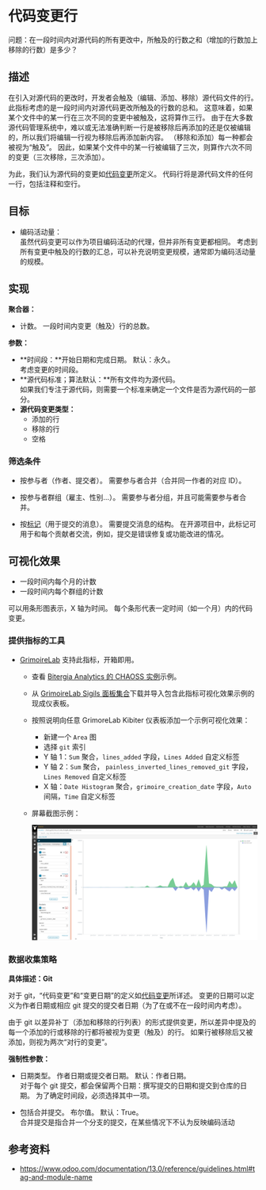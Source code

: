 # 代码变更行

问题：在一段时间内对源代码的所有更改中，所触及的行数之和（增加的行数加上移除的行数）是多少？


## 描述

在引入对源代码的更改时，开发者会触及（编辑、添加、移除）源代码文件的行。 此指标考虑的是一段时间内对源代码更改所触及的行数的总和。 这意味着，如果某个文件中的某一行在三次不同的变更中被触及，这将算作三行。 由于在大多数源代码管理系统中，难以或无法准确判断一行是被移除后再添加的还是仅被编辑的，所以我们将编辑一行视为移除后再添加新内容。 （移除和添加）每一种都会被视为“触及”。 因此，如果某个文件中的某一行被编辑了三次，则算作六次不同的变更（三次移除，三次添加）。

为此，我们认为源代码的变更如[代码变更](https://github.com/chaoss/wg-evolution/blob/master/metrics/Code_Changes.md)所定义。 代码行将是源代码文件的任何一行，包括注释和空行。


## 目标

* 编码活动量：  
  虽然代码变更可以作为项目编码活动的代理，但并非所有变更都相同。 考虑到所有变更中触及的行数的汇总，可以补充说明变更规模，通常即为编码活动量的规模。


## 实现

**聚合器：**
* 计数。 一段时间内变更（触及）行的总数。

**参数：**
* **时间段：**开始日期和完成日期。 默认：永久。  
  考虑变更的时间段。<br>
* **源代码标准；算法默认：**所有文件均为源代码。  
  如果我们专注于源代码，则需要一个标准来确定一个文件是否为源代码的一部分。<br>
* **源代码变更类型：**
    - 添加的行
    - 移除的行
    - 空格


### 筛选条件

* 按参与者（作者、提交者）。 需要参与者合并（合并同一作者的对应 ID）。

* 按参与者群组（雇主、性别…）。 需要参与者分组，并且可能需要参与者合并。

* 按[标记](https://www.odoo.com/documentation/13.0/reference/guidelines.html#tag-and-module-name)（用于提交的消息）。 需要提交消息的结构。 在开源项目中，此标记可用于和每个贡献者交流，例如，提交是错误修复或功能改进的情况。

## 可视化效果

* 一段时间内每个月的计数
* 一段时间内每个群组的计数

可以用条形图表示，X 轴为时间。 每个条形代表一定时间（如一个月）内的代码变更。


### 提供指标的工具

* [GrimoireLab](https://chaoss.github.io/grimoirelab) 支持此指标，开箱即用。
  - 查看 [Bitergia Analytics 的 CHAOSS 实例](https://chaoss.biterg.io/app/kibana#/dashboard/f13af0e0-18e5-11e9-ba47-d5cbef43f8d3)示例。
  - 从 [GrimoireLab Sigils 面板集合](https://chaoss.github.io/grimoirelab-sigils/chaoss-gmd-cde/lines_of_code_changed/)下载并导入包含此指标可视化效果示例的现成仪表板。
  - 按照说明向任意 GrimoreLab Kibiter 仪表板添加一个示例可视化效果：
    * 新建一个 `Area` 图
    * 选择 `git` 索引
    * Y 轴 1：`Sum` 聚合，`lines_added` 字段，`Lines Added` 自定义标签
    * Y 轴 2：`Sum` 聚合， `painless_inverted_lines_removed_git` 字段，`Lines Removed` 自定义标签
    * X 轴：`Date Histogram` 聚合，`grimoire_creation_date` 字段，`Auto` 间隔，`Time` 自定义标签
  - 屏幕截图示例： 
    
    ![GrimoireLab 指标截图 Code_Changes_Lines](images/code-changes-lines_grimoirelab.png)


### 数据收集策略

**具体描述：Git**

对于 git，“代码变更”和“变更日期”的定义如[代码变更](https://github.com/chaoss/wg-evolution/blob/master/metrics/Code_Changes.md)所详述。 变更的日期可以定义为作者日期或相应 git 提交的提交者日期（为了在或不在一段时间内考虑）。

由于 git 以差异补丁（添加和移除的行列表）的形式提供变更，所以差异中提及的每一个添加的行或移除的行都将被视为变更（触及）的行。 如果行被移除后又被添加，则视为两次“对行的变更”。

__强制性参数：__

* 日期类型。 作者日期或提交者日期。 默认：作者日期。  
  对于每个 git 提交，都会保留两个日期：撰写提交的日期和提交到仓库的日期。 为了确定时间段，必须选择其中一项。<br>

* 包括合并提交。 布尔值。 默认：True。  
  合并提交是指合并一个分支的提交，在某些情况下不认为反映编码活动

## 参考资料

* https://www.odoo.com/documentation/13.0/reference/guidelines.html#tag-and-module-name
